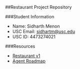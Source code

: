 ##Restaurant Project Repository

###Student Information
  + Name: Sidharth Menon
  + USC Email: sidhartm@usc.edu
  + USC ID: 4473274021

###Resources
  + [Restaurant v1](http://www-scf.usc.edu/~csci201/readings/restaurant-v1.html)
  + [Agent Roadmap](http://www-scf.usc.edu/~csci201/readings/agent-roadmap.html)
